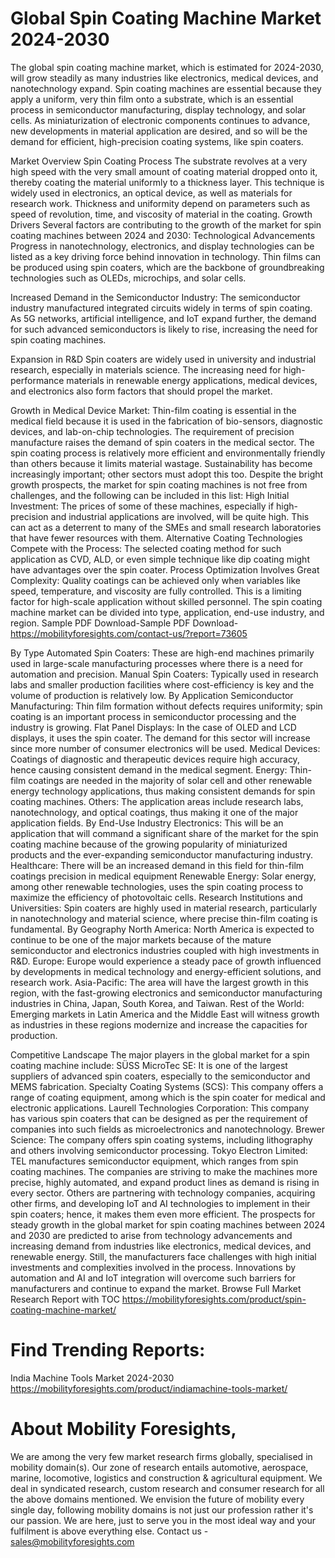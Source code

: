 # Global Spin Coating Machine Market 2024-2030


The global spin coating machine market, which is estimated for 2024-2030, will grow steadily as many industries like electronics, medical devices, and nanotechnology expand. Spin coating machines are essential because they apply a uniform, very thin film onto a substrate, which is an essential process in semiconductor manufacturing, display technology, and solar cells. As miniaturization of electronic components continues to advance, new developments in material application are desired, and so will be the demand for efficient, high-precision coating systems, like spin coaters.


Market Overview
Spin Coating Process
The substrate revolves at a very high speed with the very small amount of coating material dropped onto it, thereby coating the material uniformly to a thickness layer. This technique is widely used in electronics, an optical device, as well as materials for research work. Thickness and uniformity depend on parameters such as speed of revolution, time, and viscosity of material in the coating.
Growth Drivers
Several factors are contributing to the growth of the market for spin coating machines between 2024 and 2030:
Technological Advancements
Progress in nanotechnology, electronics, and display technologies can be listed as a key driving force behind innovation in technology. Thin films can be produced using spin coaters, which are the backbone of groundbreaking technologies such as OLEDs, microchips, and solar cells.


Increased Demand in the Semiconductor Industry: The semiconductor industry manufactured integrated circuits widely in terms of spin coating. As 5G networks, artificial intelligence, and IoT expand further, the demand for such advanced semiconductors is likely to rise, increasing the need for spin coating machines.


Expansion in R&D Spin coaters are widely used in university and industrial research, especially in materials science. The increasing need for high-performance materials in renewable energy applications, medical devices, and electronics also form factors that should propel the market.


Growth in Medical Device Market: Thin-film coating is essential in the medical field because it is used in the fabrication of bio-sensors, diagnostic devices, and lab-on-chip technologies. The requirement of precision manufacture raises the demand of spin coaters in the medical sector.
The spin coating process is relatively more efficient and environmentally friendly than others because it limits material wastage. Sustainability has become increasingly important; other sectors must adopt this too.
Despite the bright growth prospects, the market for spin coating machines is not free from challenges, and the following can be included in this list:
High Initial Investment: The prices of some of these machines, especially if high-precision and industrial applications are involved, will be quite high. This can act as a deterrent to many of the SMEs and small research laboratories that have fewer resources with them.
Alternative Coating Technologies Compete with the Process: The selected coating method for such application as CVD, ALD, or even simple technique like dip coating might have advantages over the spin coater.
Process Optimization Involves Great Complexity: Quality coatings can be achieved only when variables like speed, temperature, and viscosity are fully controlled. This is a limiting factor for high-scale application without skilled personnel.
The spin coating machine market can be divided into type, application, end-use industry, and region.
Sample PDF Download-Sample PDF Download- https://mobilityforesights.com/contact-us/?report=73605


By Type
Automated Spin Coaters: These are high-end machines primarily used in large-scale manufacturing processes where there is a need for automation and precision.
Manual Spin Coaters: Typically used in research labs and smaller production facilities where cost-efficiency is key and the volume of production is relatively low.
By Application
Semiconductor Manufacturing: Thin film formation without defects requires uniformity; spin coating is an important process in semiconductor processing and the industry is growing.
Flat Panel Displays: In the case of OLED and LCD displays, it uses the spin coater. The demand for this sector will increase since more number of consumer electronics will be used.
Medical Devices: Coatings of diagnostic and therapeutic devices require high accuracy, hence causing consistent demand in the medical segment.
Energy: Thin-film coatings are needed in the majority of solar cell and other renewable energy technology applications, thus making consistent demands for spin coating machines.
Others: The application areas include research labs, nanotechnology, and optical coatings, thus making it one of the major application fields.
By End-Use Industry
Electronics: This will be an application that will command a significant share of the market for the spin coating machine because of the growing popularity of miniaturized products and the ever-expanding semiconductor manufacturing industry.
Healthcare: There will be an increased demand in this field for thin-film coatings precision in medical equipment
Renewable Energy: Solar energy, among other renewable technologies, uses the spin coating process to maximize the efficiency of photovoltaic cells.
Research Institutions and Universities: Spin coaters are highly used in material research, particularly in nanotechnology and material science, where precise thin-film coating is fundamental.
By Geography
North America: North America is expected to continue to be one of the major markets because of the mature semiconductor and electronics industries coupled with high investments in R&D.
Europe: Europe would experience a steady pace of growth influenced by developments in medical technology and energy-efficient solutions, and research work.
Asia-Pacific: The area will have the largest growth in this region, with the fast-growing electronics and semiconductor manufacturing industries in China, Japan, South Korea, and Taiwan.
Rest of the World: Emerging markets in Latin America and the Middle East will witness growth as industries in these regions modernize and increase the capacities for production.

Competitive Landscape
The major players in the global market for a spin coating machine include:
SÜSS MicroTec SE: It is one of the largest suppliers of advanced spin coaters, especially to the semiconductor and MEMS fabrication.
Specialty Coating Systems (SCS): This company offers a range of coating equipment, among which is the spin coater for medical and electronic applications.
Laurell Technologies Corporation: This company has various spin coaters that can be designed as per the requirement of companies into such fields as microelectronics and nanotechnology.
Brewer Science: The company offers spin coating systems, including lithography and others involving semiconductor processing.
Tokyo Electron Limited: TEL manufactures semiconductor equipment, which ranges from spin coating machines.
The companies are striving to make the machines more precise, highly automated, and expand product lines as demand is rising in every sector. Others are partnering with technology companies, acquiring other firms, and developing IoT and AI technologies to implement in their spin coaters; hence, it makes them even more efficient.
The prospects for steady growth in the global market for spin coating machines between 2024 and 2030 are predicted to arise from technology advancements and increasing demand from industries like electronics, medical devices, and renewable energy. Still, the manufacturers face challenges with high initial investments and complexities involved in the process. Innovations by automation and AI and IoT integration will overcome such barriers for manufacturers and continue to expand the market.
Browse Full Market Research Report with TOC https://mobilityforesights.com/product/spin-coating-machine-market/

# Find Trending Reports:
India Machine Tools Market 2024-2030 https://mobilityforesights.com/product/indiamachine-tools-market/





# About Mobility Foresights,
We are among the very few market research firms globally, specialised in mobility domain(s). Our zone of research entails automotive, aerospace, marine, locomotive, logistics and construction & agricultural equipment. We deal in syndicated research, custom research and consumer research for all the above domains mentioned.
We envision the future of mobility every single day, following mobility domains is not just our profession rather it's our passion. We are here, just to serve you in the most ideal way and your fulfilment is above everything else. Contact us -  sales@mobilityforesights.com 




